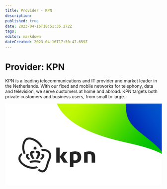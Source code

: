 ```yaml
---
title: Provider - KPN
description: 
published: true
date: 2023-04-16T18:51:35.272Z
tags: 
editor: markdown
dateCreated: 2023-04-16T17:50:47.659Z
---
```


# Provider: KPN

KPN is a leading telecommunications and IT provider and market leader in the Netherlands. With our fixed and mobile networks for telephony, data and television, we serve customers at home and abroad. KPN targets both private customers and business users, from small to large.

![kpn.jpg](/images/site/kpn.jpg)